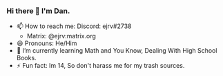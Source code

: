### Hi there 👋 I'm Dan.

- 📫 How to reach me:
  Discord: ejrv#2738
  - Matrix: @ejrv:matrix.org
- 😄 Pronouns: He/Him
- 🌱 I’m currently learning Math and You Know, Dealing With High School Books.
- ⚡ Fun fact: Im 14, So don't harass me for my trash sources.

<!--
**kennelis/kennelis** is a ✨ _special_ ✨ repository because its `README.md` (this file) appears on your GitHub profile.

Here are some ideas to get you started:

- 🔭 I’m currently working on ...
- 🌱 I’m currently learning ...
- 👯 I’m looking to collaborate on ...
- 🤔 I’m looking for help with ...
- 💬 Ask me about ...
- 📫 How to reach me: ...
- 😄 Pronouns: ...
- ⚡ Fun fact: ...
-->
